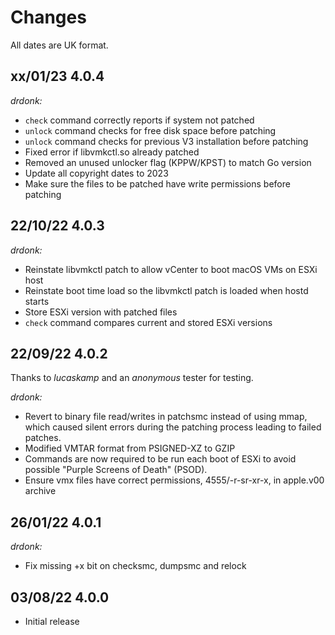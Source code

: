 # Changes

All dates are UK format.

## xx/01/23 4.0.4
_drdonk:_
* `check` command correctly reports if system not patched
* `unlock` command checks for free disk space before patching
* `unlock`  command checks for previous V3 installation before patching
* Fixed error if libvmkctl.so already patched
* Removed an unused unlocker flag (KPPW/KPST) to match Go version
* Update all copyright dates to 2023
* Make sure the files to be patched have write permissions before patching

## 22/10/22 4.0.3
_drdonk:_
* Reinstate libvmkctl patch to allow vCenter to boot macOS VMs on ESXi host
* Reinstate boot time load so the libvmkctl patch is loaded when hostd starts
* Store ESXi version with patched files
* `check` command compares current and stored ESXi versions

## 22/09/22 4.0.2
Thanks to _lucaskamp_ and an _anonymous_ tester for testing.
 
_drdonk:_
* Revert to binary file read/writes in patchsmc instead of using mmap, which caused silent errors during the patching 
process leading to failed patches.
* Modified VMTAR format from PSIGNED-XZ to GZIP
* Commands are now required to be run each boot of ESXi to avoid possible "Purple Screens of Death" (PSOD).
* Ensure vmx files have correct permissions, 4555/-r-sr-xr-x,  in apple.v00 archive

## 26/01/22 4.0.1
_drdonk:_
* Fix missing +x bit on checksmc, dumpsmc and relock

## 03/08/22 4.0.0
* Initial release
